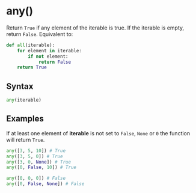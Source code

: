 # any()
Return `True` if any element of the iterable is true. If the iterable is empty, return `False`. Equivalent to:
```python
def all(iterable):
    for element in iterable:
        if not element:
            return False
    return True
```

## Syntax
```python
any(iterable)
```

## Examples
If at least one element of **iterable** is not set to `False`, `None` or `0` the function will return `True`.

```python
any([3, 5, 10]) # True
any([3, 5, 0]) # True
any([3, 0, None]) # True
any([0, False, 10]) # True

any([0, 0, 0]) # False
any([0, False, None]) # False
```